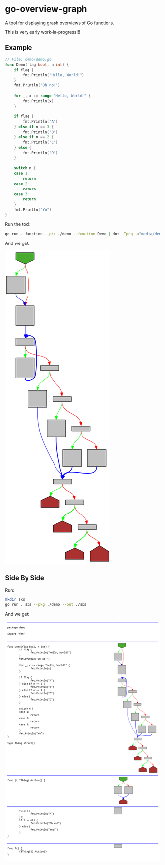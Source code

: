 # go-overview-graph

A tool for displaying graph overviews of Go functions.

This is very early work-in-progress!!!

## Example

```go
// File: demo/demo.go
func Demo(flag bool, n int) {
	if flag {
		fmt.Println("Hello, World!")
	}
	fmt.Println("Oh no!")

	for _, x := range "Hello, World!" {
		fmt.Println(x)
	}

	if flag {
		fmt.Println("A")
	} else if n == 3 {
		fmt.Println("B")
	} else if n == 2 {
		fmt.Println("C")
	} else {
		fmt.Println("D")
	}

	switch n {
	case 1:
		return
	case 2:
		return
	case 3:
		return
	}
	fmt.Println("Yo")
}
```

Run the tool:

```bash
go run . function --pkg ./demo --function Demo | dot -Tpng -o"media/demo.png"
```

And we get:

![Graph showing the control flow of the Demo function](media/demo.png)

## Side By Side 

Run:

```bash
mkdir sxs
go run . sxs --pkg ./demo --out ./sxs
```

And we get:

![Side by side view of the demo code](media/sxs-demo.png)